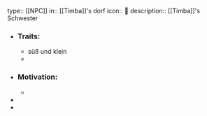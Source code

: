 type:: [[NPC]]
in:: [[Timba]]'s dorf 
icon:: 👤
description:: [[Timba]]'s Schwester

- ### Traits:
	- süß und klein
	-
- ### Motivation:
	-
-
-